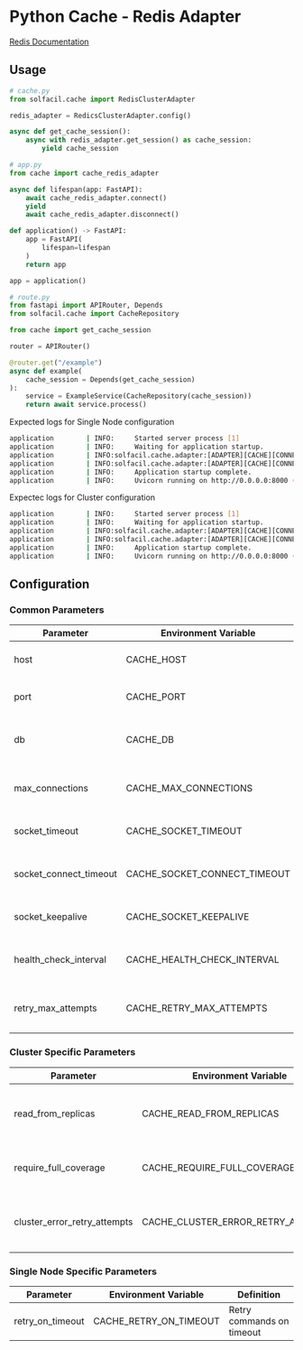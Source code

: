 
# Python Cache - Redis Adapter

[Redis Documentation](https://redis.readthedocs.io/en/stable/index.html#)

## Usage

```python
# cache.py
from solfacil.cache import RedisClusterAdapter

redis_adapter = RedicsClusterAdapter.config()

async def get_cache_session():
    async with redis_adapter.get_session() as cache_session:
        yield cache_session
```

```python
# app.py
from cache import cache_redis_adapter

async def lifespan(app: FastAPI):
    await cache_redis_adapter.connect()
    yield
    await cache_redis_adapter.disconnect()

def application() -> FastAPI:
    app = FastAPI(
        lifespan=lifespan
    )
    return app

app = application()
```

```python
# route.py
from fastapi import APIRouter, Depends
from solfacil.cache import CacheRepository

from cache import get_cache_session

router = APIRouter()

@router.get("/example")
async def example(
    cache_session = Depends(get_cache_session)
):
    service = ExampleService(CacheRepository(cache_session))
    return await service.process()
```

Expected logs for Single Node configuration

```bash
application        | INFO:     Started server process [1]
application        | INFO:     Waiting for application startup.
application        | INFO:solfacil.cache.adapter:[ADAPTER][CACHE][CONNECTION MODE: SINGLE_NODE]
application        | INFO:solfacil.cache.adapter:[ADAPTER][CACHE][CONNECTION STATUS: True]
application        | INFO:     Application startup complete.
application        | INFO:     Uvicorn running on http://0.0.0.0:8000 (Press CTRL+C to quit)
```

Expectec logs for Cluster configuration

```bash
application        | INFO:     Started server process [1]
application        | INFO:     Waiting for application startup.
application        | INFO:solfacil.cache.adapter:[ADAPTER][CACHE][CONNECTION MODE: CLUSTER]
application        | INFO:solfacil.cache.adapter:[ADAPTER][CACHE][CONNECTION STATUS: True]
application        | INFO:     Application startup complete.
application        | INFO:     Uvicorn running on http://0.0.0.0:8000 (Press CTRL+C to quit)
```

## Configuration

### Common Parameters

| Parameter              | Environment Variable         | Definition                                |
|------------------------|------------------------------|-------------------------------------------|
| host                   | CACHE_HOST                   | Redis cluster host address                |
| port                   | CACHE_PORT                   | Redis cluster port number                 |
| db                     | CACHE_DB                     | Redis database number (0-15)              |
| max_connections        | CACHE_MAX_CONNECTIONS        | Maximum number of connections in the pool |
| socket_timeout         | CACHE_SOCKET_TIMEOUT         | Socket timeout in seconds                 |
| socket_connect_timeout | CACHE_SOCKET_CONNECT_TIMEOUT | Socket connection timeout in seconds      |
| socket_keepalive       | CACHE_SOCKET_KEEPALIVE       | Enable socket keepalive                   |
| health_check_interval  | CACHE_HEALTH_CHECK_INTERVAL  | Health check interval in seconds          |
| retry_max_attempts     | CACHE_RETRY_MAX_ATTEMPTS     | Maximum number of retry attempts          |

### Cluster Specific Parameters

| Parameter                    | Environment Variable               | Definition                                |
|------------------------------|------------------------------------|-------------------------------------------|
| read_from_replicas           | CACHE_READ_FROM_REPLICAS           | Allow reading from replica nodes          |
| require_full_coverage        | CACHE_REQUIRE_FULL_COVERAGE        | Require full cluster coverage             |
| cluster_error_retry_attempts | CACHE_CLUSTER_ERROR_RETRY_ATTEMPTS | Number of times to retry on cluster error |

### Single Node Specific Parameters

| Parameter        | Environment Variable    | Definition                |
|------------------|-------------------------|---------------------------|
| retry_on_timeout | CACHE_RETRY_ON_TIMEOUT  | Retry commands on timeout |
